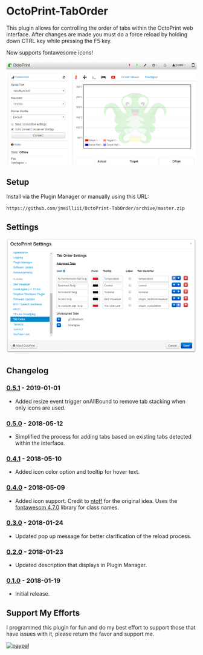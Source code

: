 # OctoPrint-TabOrder

This plugin allows for controlling the order of tabs within the OctoPrint web interface. After changes are made you must do a force reload by holding down CTRL key while pressing the F5 key.

Now supports fontawesome icons!

![screenshot](tab_icons.png)

## Setup

Install via the Plugin Manager or manually using this URL:

    https://github.com/jneilliii/OctoPrint-TabOrder/archive/master.zip

## Settings

![screenshot](settings.png)

## Changelog

### [0.5.1] - 2019-01-01
- Added resize event trigger onAllBound to remove tab stacking when only icons are used.

### [0.5.0] - 2018-05-12
- Simplified the process for adding tabs based on existing tabs detected within the interface.

### [0.4.1] - 2018-05-10
- Added icon color option and tooltip for hover text.

### [0.4.0] - 2018-05-09
- Added icon support. Credit to [ntoff](https://github.com/ntoff/OctoPrint-TabIcons) for the original idea. Uses the [fontawesom 4.7.0](https://fontawesome.com/v4.7.0/icons/) library for class names.

### [0.3.0] - 2018-01-24
- Updated pop up message for better clarification of the reload process.

### [0.2.0] - 2018-01-23
- Updated description that displays in Plugin Manager.

### [0.1.0] - 2018-01-19
- Initial release.

## Support My Efforts
I programmed this plugin for fun and do my best effort to support those that have issues with it, please return the favor and support me.

[![paypal](https://www.paypalobjects.com/en_US/i/btn/btn_donateCC_LG.gif)](https://paypal.me/jneilliii)

[0.5.1]: https://github.com/jneilliii/OctoPrint-TabOrder/tree/0.5.1
[0.5.0]: https://github.com/jneilliii/OctoPrint-TabOrder/tree/0.5.0
[0.4.1]: https://github.com/jneilliii/OctoPrint-TabOrder/tree/0.4.1
[0.4.0]: https://github.com/jneilliii/OctoPrint-TabOrder/tree/0.4.0
[0.3.0]: https://github.com/jneilliii/OctoPrint-TabOrder/tree/0.3.0
[0.2.0]: https://github.com/jneilliii/OctoPrint-TabOrder/tree/0.2.0
[0.1.0]: https://github.com/jneilliii/OctoPrint-TabOrder/tree/0.1.0



